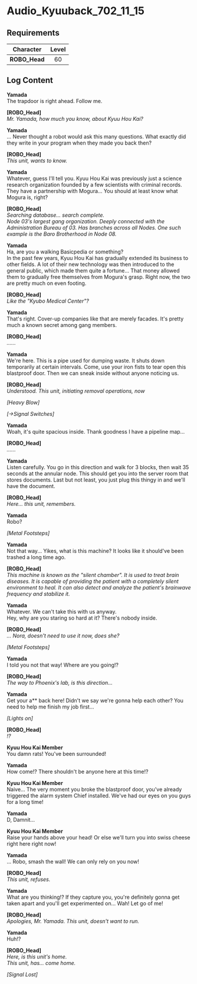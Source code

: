 # Audio_Kyuuback_702_11_15
## Requirements
|  Character  |Level|
|-------------|:---:|
|**ROBO_Head**| 60  |

## Log Content
**Yamada**<br>
The trapdoor is right ahead. Follow me.

**[ROBO_Head]**<br>
*Mr. Yamada, how much you know, about Kyuu Hou Kai?*

**Yamada**<br>
... Never thought a robot would ask this many questions. What exactly did they write in your program when they made you back then?

**[ROBO_Head]**<br>
*This unit, wants to know.*

**Yamada**<br>
Whatever, guess I'll tell you. Kyuu Hou Kai was previously just a science research organization founded by a few scientists with criminal records. They have a partnership with Mogura... You should at least know what Mogura is, right?

**[ROBO_Head]**<br>
*Searching database... search complete.<br>
Node 03's largest gang organization. Deeply connected with the Administration Bureau of 03. Has branches across all Nodes. One such example is the Baro Brotherhood in Node 08.*

**Yamada**<br>
Ha, are you a walking Basicpedia or something?<br>
In the past few years, Kyuu Hou Kai has gradually extended its business to other fields. A lot of their new technology was then introduced to the general public, which made them quite a fortune... That money allowed them to gradually free themselves from Mogura's grasp. Right now, the two are pretty much on even footing.

**[ROBO_Head]**<br>
*Like the  "Kyubo Medical Center"?*

**Yamada**<br>
That's right. Cover\-up companies like that are merely facades. It's pretty much a known secret among gang members.

**[ROBO_Head]**<br>
*......*

**Yamada**<br>
We're here. This is a pipe used for dumping waste. It shuts down temporarily at certain intervals. Come, use your iron fists to tear open this blastproof door. Then we can sneak inside without anyone noticing us.

**[ROBO_Head]**<br>
*Understood. This unit, initiating removal operations, now*

*\[Heavy Blow\]*

*[→Signal Switches]*

**Yamada**<br>
Woah, it's quite spacious inside. Thank goodness I have a pipeline map...

**[ROBO_Head]**<br>
*......*

**Yamada**<br>
Listen carefully. You go in this direction and walk for 3 blocks, then wait 35 seconds at the annular node. This should get you into the server room that stores documents. Last but not least, you just plug this thingy in and we'll have the document.

**[ROBO_Head]**<br>
*Here... this unit, remembers.*

**Yamada**<br>
Robo?

*\[Metal Footsteps\]*

**Yamada**<br>
Not that way... Yikes, what is this machine? It looks like it should've been trashed a long time ago.

**[ROBO_Head]**<br>
*This machine is known as the "silent chamber". It is used to treat brain diseases. It is capable of providing the patient with a completely silent environment to heal. It can also detect and analyze the patient's brainwave frequency and stabilize it.*

**Yamada**<br>
Whatever. We can't take this with us anyway.<br>
Hey, why are you staring so hard at it? There's nobody inside.

**[ROBO_Head]**<br>
*... Nora, doesn't need to use it now, does she?*

*\[Metal Footsteps\]*

**Yamada**<br>
I told you not that way! Where are you going!?

**[ROBO_Head]**<br>
*The way to Phoenix's lab, is this direction...*

**Yamada**<br>
Get your a\*\* back here! Didn't we say we're gonna help each other? You need to help me finish my job first...

*\[Lights on\]*

**[ROBO_Head]**<br>
*!?*

**Kyuu Hou Kai Member**<br>
You damn rats! You've been surrounded!

**Yamada**<br>
How come!? There shouldn't be anyone here at this time!?

**Kyuu Hou Kai Member**<br>
Naive... The very moment you broke the blastproof door, you've already triggered the alarm system Chief installed. We've had our eyes on you guys for a long time!

**Yamada**<br>
D, Damnit...

**Kyuu Hou Kai Member**<br>
Raise your hands above your head! Or else we'll turn you into swiss cheese right here right now!

**Yamada**<br>
... Robo, smash the wall! We can only rely on you now!

**[ROBO_Head]**<br>
*This unit, refuses.*

**Yamada**<br>
What are you thinking!? If they capture you, you're definitely gonna get taken apart and you'll get experimented on... Wah! Let go of me!

**[ROBO_Head]**<br>
*Apologies, Mr. Yamada. This unit, doesn't want to run.*

**Yamada**<br>
Huh!?

**[ROBO_Head]**<br>
*Here, is this unit's home.<br>
This unit, has... come home.*

*[Signal Lost]*